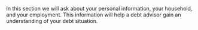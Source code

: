 In this section we will ask about your personal information, your household, and your employment. This information will help a debt advisor gain an understanding of your debt situation. 